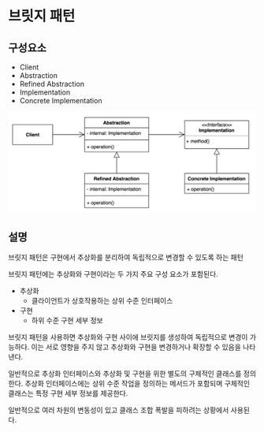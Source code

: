 # 브릿지 패턴

## 구성요소

- Client
- Abstraction
- Refined Abstraction
- Implementation
- Concrete Implementation

![](bridge.png)

## 설명
브릿지 패턴은 구현에서 추상화를 분리하여 독립적으로 변경할 수 있도록 하는 패턴

브릿지 패턴에는 추상화와 구현이라는 두 가지 주요 구성 요소가 포함된다. 

- 추상화
  - 클라이언트가 상호작용하는 상위 수준 인터페이스
- 구현
  - 하위 수준 구현 세부 정보

브릿지 패턴을 사용하면 추상화와 구현 사이에 브릿지를 생성하여 독립적으로 변경이 가능하다. 
이는 서로 영향을 주지 않고 추상화와 구현을 변경하거나 확장할 수 있음을 나타낸다.

일반적으로 추상화 인터페이스와 추상화 및 구현을 위한 별도의 구체적인 클래스를 정의한다. 
추상화 인터페이스에는 상위 수준 작업을 정의하는 메서드가 포함되며 구체적인 클래스는 특정 구현 세부 정보를 제공한다.

일반적으로 여러 차원의 변동성이 있고 클래스 조합 폭발을 피하려는 상황에서 사용된다.